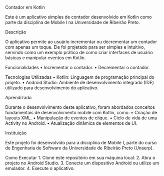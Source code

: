 Contador em Kotlin

Este é um aplicativo simples de contador desenvolvido em Kotlin como parte da disciplina de Mobile I na Universidade de Ribeirão Preto.

Descrição

O aplicativo permite ao usuário incrementar ou decrementar um contador com apenas um toque. Ele foi projetado para ser simples e intuitivo, servindo como um exemplo prático de como criar interfaces de usuário básicas e manipular eventos em Kotlin.

Funcionalidades
	•	Incrementar o contador.
	•	Decrementar o contador.

Tecnologias Utilizadas
	•	Kotlin: Linguagem de programação principal do projeto.
	•	Android Studio: Ambiente de desenvolvimento integrado (IDE) utilizado para desenvolvimento do aplicativo.

Aprendizado

Durante o desenvolvimento deste aplicativo, foram abordados conceitos fundamentais de desenvolvimento mobile com Kotlin, como:
	•	Criação de layouts XML.
	•	Manipulação de eventos de clique.
	•	Ciclo de vida de uma Activity no Android.
	•	Atualização dinâmica de elementos de UI.
 
Instituição

Este projeto foi desenvolvido para a disciplina de Mobile I, parte do curso de Engenharia de Software da Universidade de Ribeirão Preto (Unaerp).

Como Executar
	1.	Clone este repositório em sua máquina local.
	2.	Abra o projeto no Android Studio.
	3.	Conecte um dispositivo Android ou utilize um emulador.
	4.	Execute o aplicativo.
